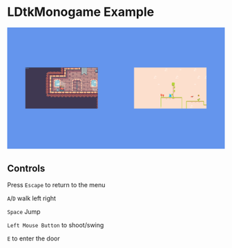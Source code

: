 # LDtkMonogame Example

![Screenshot](Screenshot.png)

## Controls

Press `Escape` to return to the menu

`A`/`D` walk left right

`Space` Jump

`Left Mouse Button` to shoot/swing

`E` to enter the door

